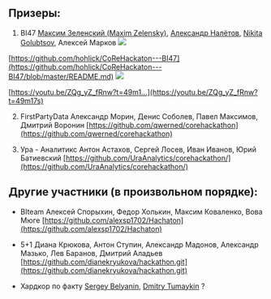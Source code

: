 ## Призеры:

1. BI47 
[Максим Зеленский (Maxim Zelensky)](https://www.facebook.com/hohlick), [Александр Налётов](https://www.facebook.com/musicorc), [Nikita Golubtsov](https://www.facebook.com/nikita.golubtsov.1), Алексей Марков ![](https://www.facebook.com/images/emoji.php/v9/f35/1/18/1f517.png)

[https://github.com/hohlick/CoReHackaton---BI47](https://github.com/hohlick/CoReHackaton---BI47/blob/master/README.md) ![](https://www.facebook.com/images/emoji.php/v9/f81/1/18/1f3a5.png)
  
[https://youtu.be/ZQg_yZ_fRnw?t=49m1...](https://youtu.be/ZQg_yZ_fRnw?t=49m17s)
 
2. FirstPartyData 
Александр Морин, Денис Соболев, Павел Максимов, Дмитрий Воронин 
[https://github.com/qwerned/corehackathon](https://github.com/qwerned/corehackathon)

3. Ура - Аналитикс 
Антон Астахов, Сергей Лосев, Иван Иванов, Юрий Батиевский 
[https://github.com/UraAnalytics/corehackathon/](https://github.com/UraAnalytics/corehackathon/)

## Другие участники (в произвольном порядке):

* BIteam 
Алексей Спорыхин, Федор Холькин, Максим Коваленко, Вова Мюге 
[https://github.com/alexsp1702/Hachaton](https://github.com/alexsp1702/Hachaton)

* 5+1 
Диана Крюкова, Антон Ступин, Александр Мадонов, Александр Мазько, Лев Баранов, Дмитрий Аладьев
[https://github.com/dianekryukova/hackathon.git](https://github.com/dianekryukova/hackathon.git)
* Хардкор по факту 
[Sergey Belyanin](https://www.facebook.com/sergei.belianin), [Dmitry Tumaykin](https://www.facebook.com/tumaykindmitry) ?

  

